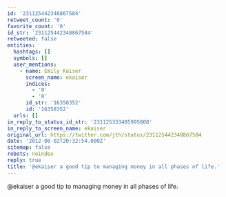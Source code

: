 ```yaml
---
id: '231125442348867584'
retweet_count: '0'
favorite_count: '0'
id_str: '231125442348867584'
retweeted: false
entities:
  hashtags: []
  symbols: []
  user_mentions:
    - name: Emily Kaiser
      screen_name: ekaiser
      indices:
        - '0'
        - '8'
      id_str: '16358352'
      id: '16358352'
  urls: []
in_reply_to_status_id_str: '231125333405995008'
in_reply_to_screen_name: ekaiser
original_url: https://twitter.com/jth/status/231125442348867584
date: '2012-08-02T20:32:54.000Z'
sitemap: false
robots: noindex
reply: true
title: '@ekaiser a good tip to managing money in all phases of life.'
---
```


@ekaiser a good tip to managing money in all phases of life.